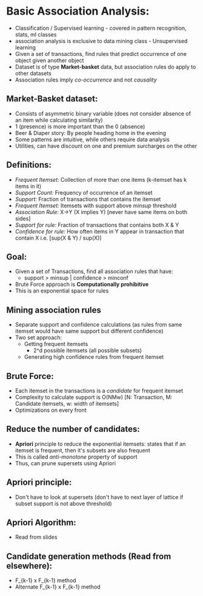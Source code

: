 # Basic Association Analysis:
- Classification / Supervised learning - covered in pattern recognition, stats, ml classes
- association analysis is exclusive to data mining class - Unsupervised learning
- Given a set of transactions, find rules that predict occurrence of one object given another object
- Dataset is of type **Market-basket** data, but association rules do apply to other datasets
- Association rules imply *co-occurrence* and not *causality*

## Market-Basket dataset:
- Consists of asymmetric binary variable (does not consider absence of an item while calculating similarity)
- 1 (presence) is more important than the 0 (absence)
- Beer & Diaper story: By people heading home in the evening
- Some patterns are intuitive, while others require data analysis
- Utilities, can have discount on one and premium surcharges on the other

## Definitions:
- *Frequent Itemset:* Collection of more than one items (k-itemset has k items in it)
- *Support Count:* Frequency of occurrence of an itemset
- *Support:* Fraction of transactions that contains the itemset
- *Frequent Itemset:* Itemsets with support above *minsup* threshold
- *Association Rule:* X->Y (X implies Y) [never have same items on both sides]
- *Support for rule:* Fraction of transactions that contains both X & Y
- *Confidence for rule:* How often items in Y appear in transaction that contain X i.e. 
	[sup(X & Y) / sup(X)]

## Goal:
- Given a set of Transactions, find all association rules that have:
	- support > minsup | confidence > minconf
- Brute Force approach is **Computationally prohibitive**
- This is an exponential space for rules

## Mining association rules
- Separate support and confidence calculations (as rules from same itemset would have same support but different confidence)
- Two set approach:
	- Getting frequent itemsets
		- 2^d possible itemsets (all possible subsets)
	- Generating high confidence rules from frequent itemset

## Brute Force:
- Each itemset in the transactions is a *candidate* for frequent itemset
- Complexity to calculate support is O(NMw) [N: Transaction, M: Candidate itemsets, w: width of itemsets]
- Optimizations on every front

## Reduce the number of candidates:
- **Apriori** principle to reduce the exponential itemsets: states that if an itemset is frequent, then it's subsets are also frequent
- This is called *anti-monotone* property of support
- Thus, can prune supersets using Apriori

## Apriori principle:
- Don't have to look at supersets (don't have to next layer of lattice if subset support is not above threshold)

## Apriori Algorithm:
- Read from slides

## Candidate generation methods (Read from elsewhere):
- F_{k-1} x F_{k-1} method
- Alternate F_{k-1} x F_{k-1} method



